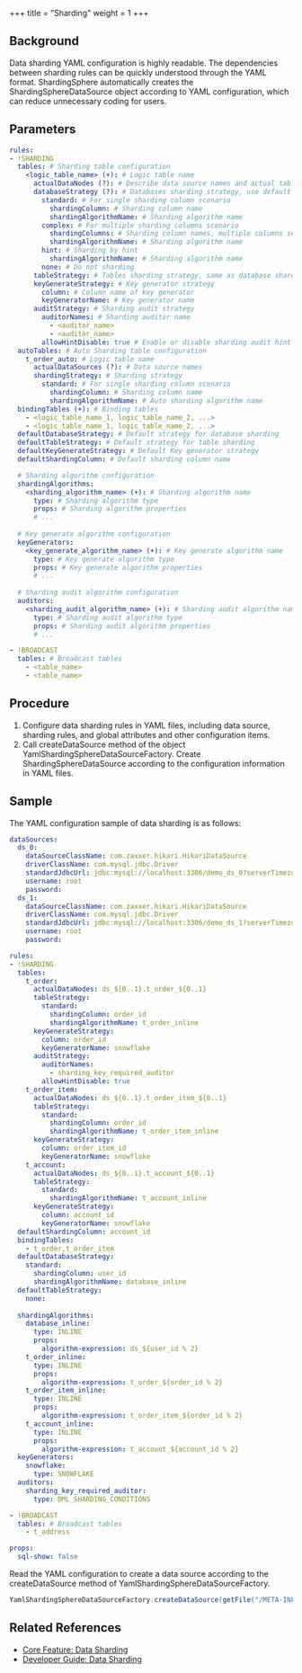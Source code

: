 +++
title = "Sharding"
weight = 1
+++

## Background

Data sharding YAML configuration is highly readable. The dependencies between sharding rules can be quickly understood through the YAML format. ShardingSphere automatically creates the ShardingSphereDataSource object according to YAML configuration, which can reduce unnecessary coding for users.

## Parameters

```yaml
rules:
- !SHARDING
  tables: # Sharding table configuration
    <logic_table_name> (+): # Logic table name
      actualDataNodes (?): # Describe data source names and actual tables (refer to Inline syntax rules)
      databaseStrategy (?): # Databases sharding strategy, use default databases sharding strategy if absent. sharding strategy below can choose only one.
        standard: # For single sharding column scenario
          shardingColumn: # Sharding column name
          shardingAlgorithmName: # Sharding algorithm name
        complex: # For multiple sharding columns scenario
          shardingColumns: # Sharding column names, multiple columns separated with comma
          shardingAlgorithmName: # Sharding algorithm name
        hint: # Sharding by hint
          shardingAlgorithmName: # Sharding algorithm name
        none: # Do not sharding
      tableStrategy: # Tables sharding strategy, same as database sharding strategy
      keyGenerateStrategy: # Key generator strategy
        column: # Column name of key generator
        keyGeneratorName: # Key generator name
      auditStrategy: # Sharding audit strategy
        auditorNames: # Sharding auditor name
          - <auditor_name>
          - <auditor_name>
        allowHintDisable: true # Enable or disable sharding audit hint
  autoTables: # Auto Sharding table configuration
    t_order_auto: # Logic table name
      actualDataSources (?): # Data source names
      shardingStrategy: # Sharding strategy
        standard: # For single sharding column scenario
          shardingColumn: # Sharding column name
          shardingAlgorithmName: # Auto sharding algorithm name
  bindingTables (+): # Binding tables
    - <logic_table_name_1, logic_table_name_2, ...> 
    - <logic_table_name_1, logic_table_name_2, ...> 
  defaultDatabaseStrategy: # Default strategy for database sharding
  defaultTableStrategy: # Default strategy for table sharding
  defaultKeyGenerateStrategy: # Default Key generator strategy
  defaultShardingColumn: # Default sharding column name

  # Sharding algorithm configuration
  shardingAlgorithms:
    <sharding_algorithm_name> (+): # Sharding algorithm name
      type: # Sharding algorithm type
      props: # Sharding algorithm properties
      # ...
  
  # Key generate algorithm configuration
  keyGenerators:
    <key_generate_algorithm_name> (+): # Key generate algorithm name
      type: # Key generate algorithm type
      props: # Key generate algorithm properties
      # ...
  
  # Sharding audit algorithm configuration
  auditors:
    <sharding_audit_algorithm_name> (+): # Sharding audit algorithm name
      type: # Sharding audit algorithm type
      props: # Sharding audit algorithm properties
      # ...

- !BROADCAST
  tables: # Broadcast tables
    - <table_name>
    - <table_name>
```

## Procedure

1. Configure data sharding rules in YAML files, including data source, sharding rules, and global attributes and other configuration items.
2. Call createDataSource method of the object YamlShardingSphereDataSourceFactory. Create ShardingSphereDataSource according to the configuration information in YAML files.

## Sample

The YAML configuration sample of data sharding is as follows:

```yaml
dataSources:
  ds_0:
    dataSourceClassName: com.zaxxer.hikari.HikariDataSource
    driverClassName: com.mysql.jdbc.Driver
    standardJdbcUrl: jdbc:mysql://localhost:3306/demo_ds_0?serverTimezone=UTC&useSSL=false&useUnicode=true&characterEncoding=UTF-8
    username: root
    password:
  ds_1:
    dataSourceClassName: com.zaxxer.hikari.HikariDataSource
    driverClassName: com.mysql.jdbc.Driver
    standardJdbcUrl: jdbc:mysql://localhost:3306/demo_ds_1?serverTimezone=UTC&useSSL=false&useUnicode=true&characterEncoding=UTF-8
    username: root
    password:

rules:
- !SHARDING
  tables:
    t_order: 
      actualDataNodes: ds_${0..1}.t_order_${0..1}
      tableStrategy: 
        standard:
          shardingColumn: order_id
          shardingAlgorithmName: t_order_inline
      keyGenerateStrategy:
        column: order_id
        keyGeneratorName: snowflake
      auditStrategy:
        auditorNames:
          - sharding_key_required_auditor
        allowHintDisable: true
    t_order_item:
      actualDataNodes: ds_${0..1}.t_order_item_${0..1}
      tableStrategy:
        standard:
          shardingColumn: order_id
          shardingAlgorithmName: t_order_item_inline
      keyGenerateStrategy:
        column: order_item_id
        keyGeneratorName: snowflake
    t_account:
      actualDataNodes: ds_${0..1}.t_account_${0..1}
      tableStrategy:
        standard:
          shardingAlgorithmName: t_account_inline
      keyGenerateStrategy:
        column: account_id
        keyGeneratorName: snowflake
  defaultShardingColumn: account_id
  bindingTables:
    - t_order,t_order_item
  defaultDatabaseStrategy:
    standard:
      shardingColumn: user_id
      shardingAlgorithmName: database_inline
  defaultTableStrategy:
    none:
  
  shardingAlgorithms:
    database_inline:
      type: INLINE
      props:
        algorithm-expression: ds_${user_id % 2}
    t_order_inline:
      type: INLINE
      props:
        algorithm-expression: t_order_${order_id % 2}
    t_order_item_inline:
      type: INLINE
      props:
        algorithm-expression: t_order_item_${order_id % 2}
    t_account_inline:
      type: INLINE
      props:
        algorithm-expression: t_account_${account_id % 2}
  keyGenerators:
    snowflake:
      type: SNOWFLAKE
  auditors:
    sharding_key_required_auditor:
      type: DML_SHARDING_CONDITIONS

- !BROADCAST
  tables: # Broadcast tables
    - t_address

props:
  sql-show: false
```

Read the YAML configuration to create a data source according to the createDataSource method of YamlShardingSphereDataSourceFactory.

```java
YamlShardingSphereDataSourceFactory.createDataSource(getFile("/META-INF/sharding-databases-tables.yaml"));
```

## Related References

- [Core Feature: Data Sharding](/en/features/sharding/)
- [Developer Guide: Data Sharding](/en/dev-manual/sharding/)
